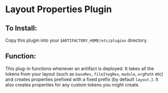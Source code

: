 Layout Properties Plugin
========================

To Install:
-----------

Copy this plugin into your `$ARTIFACTORY_HOME/etc/plugins` directory.

Function:
---------

This plug-in functions whenever an aritifact is deployed. It takes all the
tokens from your layout (such as `baseRev`, `fileItegRev`, `module`, `orgPath`
etc) and creates properties prefixed with a fixed prefix (by default `layout.`).
It also creates properties for any custom tokens you might create.
